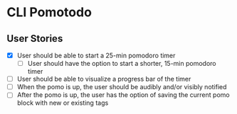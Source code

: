 # CLI Pomotodo

## User Stories
- [x] User should be able to start a 25-min pomodoro timer
  - [ ] User should have the option to start a shorter, 15-min pomodoro timer
- [ ] User should be able to visualize a progress bar of the timer
- [ ] When the pomo is up, the user should be audibly and/or visibly notified
- [ ] After the pomo is up, the user has the option of saving the current pomo block with new or existing tags